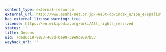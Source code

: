 ```yaml
---
content_type: external-resource
external_url: http://www.asahi-net.or.jp/~ue3t-cb/index_e/spa_e/spalist_e.htm
has_external_license_warning: true
license: https://en.wikipedia.org/wiki/All_rights_reserved
status: ''
title: Onsens
uid: 7d6d6c19-9883-462d-be99-39e9b0597b53
wayback_url: ''
---
```

